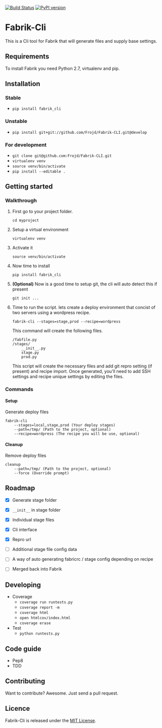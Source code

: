 [![Build Status](https://travis-ci.org/Frojd/Fabrik-CLI.svg?branch=master)](https://travis-ci.org/Frojd/Fabrik-CLI)
[![PyPI version](https://badge.fury.io/py/fabrik-cli.svg)](http://badge.fury.io/py/fabrik-cli)

# Fabrik-Cli
This is a Cli tool for Fabrik that will generate files and supply base settings.


## Requirements
To install Fabrik you need Python 2.7, virtualenv and pip.

## Installation

### Stable
- `pip install fabrik_cli`

### Unstable
- `pip install git+git://github.com/Frojd/Fabrik-CLI.git@develop`

### For development
- `git clone git@github.com:Frojd/Fabrik-CLI.git`
- `virtualenv venv`
- `source venv/bin/activate`
- `pip install --editable .`


## Getting started

### Walkthrough

1. First go to your project folder.

    `cd myproject`

2. Setup a virtual environment

    `virtualenv venv`

3. Activate it

    `source venv/bin/activate`

4. Now time to install

    `pip install fabrik_cli`

5. **(Optional)** Now is a good time to setup git, the cli will auto detect this if present

    `git init ...`

6. Time to run the script. lets create a deploy environment that concist of two servers using a wordpress recipe.

    `fabrik-cli --stages=stage,prod --recipe=wordpress`

    This command will create the following files.

    ```
    /fabfile.py
    /stages/
        __init__.py
        stage.py
        prod.py
    ```

    This script will create the necessary files and add git repro setting (if present) and recipe import. Once generated, you'll need to add SSH settings and recipe unique settings by editing the files.



### Commands

#### Setup

Generate deploy files

```
fabrik-cli
    --stages=local,stage,prod (Your deploy stages)
    --path=/tmp/ (Path to the project, optional)
    --recipe=wordpress (The recipe you will be use, optional)
```

#### Cleanup

Remove deploy files

```
cleanup
    --path=/tmp/ (Path to the project, optional)
    --force (Override prompt)
```


## Roadmap

- [x] Generate stage folder
- [x] `__init__` in stage folder
- [x] Individual stage files
- [x] Cli interface
- [x] Repro url
- [ ] Additional stage file config data
- [ ] A way of auto generating fabricrc / stage config depending on recipe
- [ ] Merged back into Fabrik


## Developing
- Coverage
    - `coverage run runtests.py`
    - `coverage report -m`
    - `coverage html`
    - `open htmlcov/index.html`
    - `coverage erase`
- Test
    - `python runtests.py`

## Code guide
- Pep8
- TDD

## Contributing
Want to contribute? Awesome. Just send a pull request.

## Licence
Fabrik-Cli is released under the [MIT License](http://www.opensource.org/licenses/MIT).
